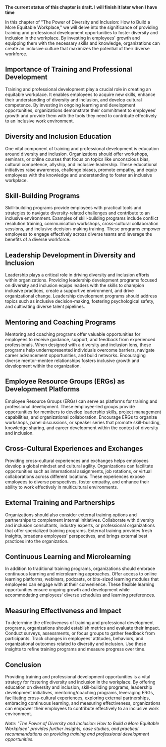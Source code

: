 **The current status of this chapter is draft. I will finish it later when I have time**

In this chapter of "The Power of Diversity and Inclusion: How to Build a More Equitable Workplace," we will delve into the significance of providing training and professional development opportunities to foster diversity and inclusion in the workplace. By investing in employees' growth and equipping them with the necessary skills and knowledge, organizations can create an inclusive culture that maximizes the potential of their diverse workforce.

Importance of Training and Professional Development
---------------------------------------------------

Training and professional development play a crucial role in creating an equitable workplace. It enables employees to acquire new skills, enhance their understanding of diversity and inclusion, and develop cultural competence. By investing in ongoing learning and development opportunities, organizations demonstrate their commitment to employees' growth and provide them with the tools they need to contribute effectively to an inclusive work environment.

Diversity and Inclusion Education
---------------------------------

One vital component of training and professional development is education around diversity and inclusion. Organizations should offer workshops, seminars, or online courses that focus on topics like unconscious bias, cultural competence, allyship, and inclusive leadership. These educational initiatives raise awareness, challenge biases, promote empathy, and equip employees with the knowledge and understanding to foster an inclusive workplace.

Skill-Building Programs
-----------------------

Skill-building programs provide employees with practical tools and strategies to navigate diversity-related challenges and contribute to an inclusive environment. Examples of skill-building programs include conflict resolution training, communication workshops, cross-cultural collaboration sessions, and inclusive decision-making training. These programs empower employees to engage effectively across diverse teams and leverage the benefits of a diverse workforce.

Leadership Development in Diversity and Inclusion
-------------------------------------------------

Leadership plays a critical role in driving diversity and inclusion efforts within organizations. Providing leadership development programs focused on diversity and inclusion equips leaders with the skills to champion inclusive practices, create a supportive environment, and drive organizational change. Leadership development programs should address topics such as inclusive decision-making, fostering psychological safety, and cultivating diverse talent pipelines.

Mentoring and Coaching Programs
-------------------------------

Mentoring and coaching programs offer valuable opportunities for employees to receive guidance, support, and feedback from experienced professionals. When designed with a diversity and inclusion lens, these programs help underrepresented individuals overcome barriers, navigate career advancement opportunities, and build networks. Encouraging diverse mentor-mentee relationships fosters inclusive growth and development within the organization.

Employee Resource Groups (ERGs) as Development Platforms
--------------------------------------------------------

Employee Resource Groups (ERGs) can serve as platforms for training and professional development. These employee-led groups provide opportunities for members to develop leadership skills, project management capabilities, and organizational collaboration. Encourage ERGs to organize workshops, panel discussions, or speaker series that promote skill-building, knowledge sharing, and career development within the context of diversity and inclusion.

Cross-Cultural Experiences and Exchanges
----------------------------------------

Providing cross-cultural experiences and exchanges helps employees develop a global mindset and cultural agility. Organizations can facilitate opportunities such as international assignments, job rotations, or virtual collaborations across different locations. These experiences expose employees to diverse perspectives, foster empathy, and enhance their ability to work effectively in multicultural environments.

External Training and Partnerships
----------------------------------

Organizations should also consider external training options and partnerships to complement internal initiatives. Collaborate with diversity and inclusion consultants, industry experts, or professional organizations that offer specialized training programs. External training provides fresh insights, broadens employees' perspectives, and brings external best practices into the organization.

Continuous Learning and Microlearning
-------------------------------------

In addition to traditional training programs, organizations should embrace continuous learning and microlearning approaches. Offer access to online learning platforms, webinars, podcasts, or bite-sized learning modules that employees can engage with at their convenience. These flexible learning opportunities ensure ongoing growth and development while accommodating employees' diverse schedules and learning preferences.

Measuring Effectiveness and Impact
----------------------------------

To determine the effectiveness of training and professional development programs, organizations should establish metrics and evaluate their impact. Conduct surveys, assessments, or focus groups to gather feedback from participants. Track changes in employees' attitudes, behaviors, and organizational outcomes related to diversity and inclusion. Use these insights to refine training programs and measure progress over time.

Conclusion
----------

Providing training and professional development opportunities is a vital strategy for fostering diversity and inclusion in the workplace. By offering education on diversity and inclusion, skill-building programs, leadership development initiatives, mentoring/coaching programs, leveraging ERGs, facilitating cross-cultural experiences, exploring external partnerships, embracing continuous learning, and measuring effectiveness, organizations can empower their employees to contribute effectively to an inclusive work environment.

*Note: "The Power of Diversity and Inclusion: How to Build a More Equitable Workplace" provides further insights, case studies, and practical recommendations on providing training and professional development opportunities.*
